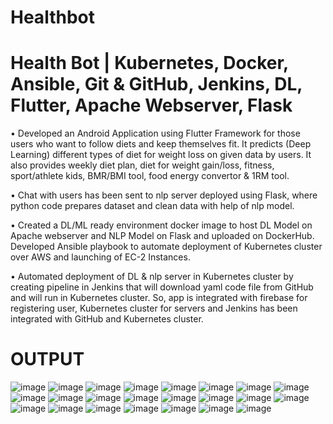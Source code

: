 # Healthbot

# Health Bot | Kubernetes, Docker, Ansible, Git & GitHub, Jenkins, DL, Flutter, Apache Webserver, Flask

•	Developed an Android Application using Flutter Framework for those users who want to follow diets and keep themselves fit. It predicts (Deep Learning) different types of diet for weight loss on given data by users. It also provides weekly diet plan, diet for weight gain/loss, fitness, sport/athlete kids, BMR/BMI tool, food energy convertor & 1RM tool. 

•	Chat with users has been sent to nlp server deployed using Flask, where python code prepares dataset and clean data with help of nlp model. 

•	Created a DL/ML ready environment docker image to host DL Model on Apache webserver and NLP Model on Flask and uploaded on DockerHub. Developed Ansible playbook to automate deployment of Kubernetes cluster over AWS and launching of EC-2 Instances. 

•	Automated deployment of DL & nlp server in Kubernetes cluster by creating pipeline in Jenkins that will download yaml code file from GitHub and will run in Kubernetes cluster. So, app is integrated with firebase for registering user, Kubernetes cluster for servers and Jenkins has been integrated with GitHub and Kubernetes cluster.



 # OUTPUT 

![image](https://user-images.githubusercontent.com/69779873/181749030-db216a7c-22b5-4962-856e-b91902aab687.png)
![image](https://user-images.githubusercontent.com/69779873/181749120-525da21e-6191-4712-b5be-08d226d290dc.png)
![image](https://user-images.githubusercontent.com/69779873/181749134-2fefec97-75a2-494c-a9cd-f45711894e17.png)
![image](https://user-images.githubusercontent.com/69779873/181749272-e202c5f6-b6e8-4430-af74-0267e29ff5df.png)
![image](https://user-images.githubusercontent.com/69779873/181749315-c38fe30a-830b-4ad7-82f7-f678ce4d0925.png)
![image](https://user-images.githubusercontent.com/69779873/181749335-b6b21b60-f809-43c9-9640-2632db2089f2.png)
![image](https://user-images.githubusercontent.com/69779873/181749369-9a9fadee-0b80-4d8e-ba64-7098eacca578.png)
![image](https://user-images.githubusercontent.com/69779873/181749379-a2581b00-7da4-4a3a-a7ef-cdf4fc5fa042.png)
![image](https://user-images.githubusercontent.com/69779873/181749398-3b0766dd-29ed-4fcf-8550-415ac2cf182b.png)
![image](https://user-images.githubusercontent.com/69779873/181749424-1db2e8ac-ffa8-414a-8b1d-030345b11fab.png)
![image](https://user-images.githubusercontent.com/69779873/181749437-d3bb4ac7-186f-40ec-b4bb-4b1b65432654.png)
![image](https://user-images.githubusercontent.com/69779873/181749451-a45c1e95-38ab-4b24-bb3d-7fd415a10454.png)
![image](https://user-images.githubusercontent.com/69779873/181749470-64b63115-c8d3-494e-a9f4-f9d4f2b77704.png)
![image](https://user-images.githubusercontent.com/69779873/181749482-012ba45f-c248-48ac-a2b2-58e7f2822f55.png)
![image](https://user-images.githubusercontent.com/69779873/181749497-fa89aaa2-9981-406e-b910-fa9ad68ea20e.png)
![image](https://user-images.githubusercontent.com/69779873/181749516-ffeacd52-8340-462b-a80b-b339dc2b8c29.png)
![image](https://user-images.githubusercontent.com/69779873/181749531-98b400d8-4737-495d-8e3d-3fdfba67126f.png)
![image](https://user-images.githubusercontent.com/69779873/181749548-486397ef-86f0-4ec8-b52f-50f7689803e7.png)
![image](https://user-images.githubusercontent.com/69779873/181749562-f2f8522f-9abf-4c9a-aa40-3ebc3236722d.png)
![image](https://user-images.githubusercontent.com/69779873/181749582-a2925140-d329-471c-ac2f-c283de85958d.png)
![image](https://user-images.githubusercontent.com/69779873/181749624-b24ea1c3-26e8-4319-8cd0-38c35987a311.png)
![image](https://user-images.githubusercontent.com/69779873/181749642-0b9338de-318f-48e7-867b-0fbda2e1e4d4.png)
![image](https://user-images.githubusercontent.com/69779873/181749656-17b079fe-2998-447b-ad26-7e4d238c936a.png)

   



   
   



   
 
 


 
 
 

 


     




   
   



   
   



   
 
 


 
 
 

 


     




   
   



   
   



   
 
 


 
 
 

 


     




   
   



   
   



   
 
 


 
 
 

 


